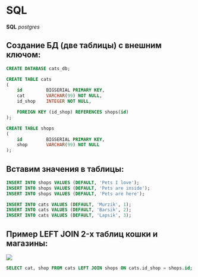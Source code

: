 # SQL

**SQL** _postgres_

## Создание БД (две таблицы) с внешним ключом:

```sql
CREATE DATABASE cats_db;
```

```sql
CREATE TABLE cats
(
    id         BIGSERIAL PRIMARY KEY,
    cat        VARCHAR(99) NOT NULL,
    id_shop    INTEGER NOT NULL,

    FOREIGN KEY (id_shop) REFERENCES shops(id)
);
```

```sql
CREATE TABLE shops
(
    id         BIGSERIAL PRIMARY KEY,
    shop       VARCHAR(99) NOT NULL
);
```

## Вставим значения в таблицы:

```sql
INSERT INTO shops VALUES (DEFAULT, 'Pets I love');
INSERT INTO shops VALUES (DEFAULT, 'Pets are inside');
INSERT INTO shops VALUES (DEFAULT, 'Pets are here');
```

```sql
INSERT INTO cats VALUES (DEFAULT, 'Murzik', 1);
INSERT INTO cats VALUES (DEFAULT, 'Barsik', 2);
INSERT INTO cats VALUES (DEFAULT, 'Lapsik', 3);
```

## Пример LEFT JOIN 2-х таблиц кошки и магазины:

![](https://github.com/brettwooldridge/HikariCP/wiki/HikariCP-bench-2.6.0.png)


```sql
SELECT cat, shop FROM cats LEFT JOIN shops ON cats.id_shop = shops.id;
```
